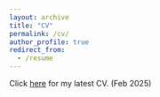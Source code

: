 ```yaml
---
layout: archive
title: "CV"
permalink: /cv/
author_profile: true
redirect_from:
  - /resume
---
```

Click [here](https://drive.google.com/file/d/1cPD7H2cha3dBkXhnyhqSye_JgJ0ebftR/view?usp=share_link) for my latest CV. (Feb 2025)
